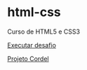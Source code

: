 # html-css

Curso de HTML5 e CSS3

<a href="https://brendonbelazzi.github.io/html-css/exercicios/d010/desafio">Executar desafio</a>

<a href="https://brendonbelazzi.github.io/Projeto-Cordel/">Projeto Cordel</a>
